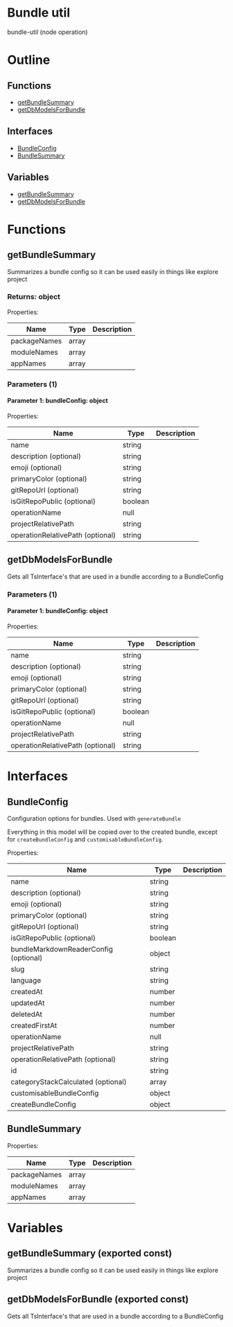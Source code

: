 # Bundle util

bundle-util (node operation)



# Outline

## Functions

- [getBundleSummary](#getBundleSummary)
- [getDbModelsForBundle](#getDbModelsForBundle)

## Interfaces

- [BundleConfig](#bundleconfig)
- [BundleSummary](#bundlesummary)

## Variables

- [getBundleSummary](#getbundlesummary)
- [getDbModelsForBundle](#getdbmodelsforbundle)



# Functions

## getBundleSummary

Summarizes a bundle config so it can be used easily in things like explore project


### Returns: object

Properties: 

 | Name | Type | Description |
|---|---|---|
| packageNames  | array |  |
| moduleNames  | array |  |
| appNames  | array |  |



### Parameters (1)

#### Parameter 1: bundleConfig: object

Properties: 

 | Name | Type | Description |
|---|---|---|
| name  | string |  |
| description (optional) | string |  |
| emoji (optional) | string |  |
| primaryColor (optional) | string |  |
| gitRepoUrl (optional) | string |  |
| isGitRepoPublic (optional) | boolean |  |
| operationName  | null |  |
| projectRelativePath  | string |  |
| operationRelativePath (optional) | string |  |



## getDbModelsForBundle

Gets all TsInterface's that are used in a bundle according to a BundleConfig




### Parameters (1)

#### Parameter 1: bundleConfig: object

Properties: 

 | Name | Type | Description |
|---|---|---|
| name  | string |  |
| description (optional) | string |  |
| emoji (optional) | string |  |
| primaryColor (optional) | string |  |
| gitRepoUrl (optional) | string |  |
| isGitRepoPublic (optional) | boolean |  |
| operationName  | null |  |
| projectRelativePath  | string |  |
| operationRelativePath (optional) | string |  |


# Interfaces

## BundleConfig

Configuration options for bundles. Used with `generateBundle`

Everything in this model will be copied over to the created bundle, except for `createBundleConfig` and `customisableBundleConfig`.





Properties: 

 | Name | Type | Description |
|---|---|---|
| name  | string |  |
| description (optional) | string |  |
| emoji (optional) | string |  |
| primaryColor (optional) | string |  |
| gitRepoUrl (optional) | string |  |
| isGitRepoPublic (optional) | boolean |  |
| bundleMarkdownReaderConfig (optional) | object |  |
| slug  | string |  |
| language  | string |  |
| createdAt  | number |  |
| updatedAt  | number |  |
| deletedAt  | number |  |
| createdFirstAt  | number |  |
| operationName  | null |  |
| projectRelativePath  | string |  |
| operationRelativePath (optional) | string |  |
| id  | string |  |
| categoryStackCalculated (optional) | array |  |
| customisableBundleConfig  | object |  |
| createBundleConfig  | object |  |



## BundleSummary

Properties: 

 | Name | Type | Description |
|---|---|---|
| packageNames  | array |  |
| moduleNames  | array |  |
| appNames  | array |  |


# Variables

## getBundleSummary (exported const)

Summarizes a bundle config so it can be used easily in things like explore project


## getDbModelsForBundle (exported const)

Gets all TsInterface's that are used in a bundle according to a BundleConfig

